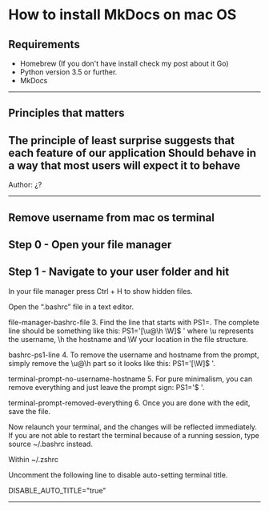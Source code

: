# How to install MkDocs on mac OS

## Requirements

- Homebrew (If you don't have install check my post about it Go)
- Python version 3.5 or further.
- MkDocs

---

## Principles that matters

## The principle of least surprise suggests that each feature of our application **Should behave in a way that most users will expect it to behave**

Author: ¿?

---

## Remove username from mac os terminal

## Step 0 - Open your file manager

## Step 1 - Navigate to your user folder and hit

In your file manager press Ctrl + H to show hidden files.

Open the “.bashrc” file in a text editor.

file-manager-bashrc-file 3. Find the line that starts with PS1=. The complete line should be something like this: PS1='[\u@\h \W]\$ ' where \u represents the username, \h the hostname and \W your location in the file structure.

bashrc-ps1-line 4. To remove the username and hostname from the prompt, simply remove the \u@\h part so it looks like this: PS1='[\W]\$ '.

terminal-prompt-no-username-hostname 5. For pure minimalism, you can remove everything and just leave the prompt sign: PS1='\$ '.

terminal-prompt-removed-everything 6. Once you are done with the edit, save the file.

Now relaunch your terminal, and the changes will be reflected immediately. If you are not able to restart the terminal because of a running session, type source ~/.bashrc instead.

Within ~/.zshrc

Uncomment the following line to disable auto-setting terminal title.

DISABLE_AUTO_TITLE="true"

---
